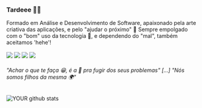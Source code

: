 ### Tardeee 🐺🐯

Formado em Análise e Desenvolvimento de Software, apaixonado pela arte criativa das aplicações, e pelo "ajudar o próximo" 🤩
Sempre empolgado com o "bom" uso da tecnologia 🤪, e dependendo do "mal", também aceitamos 'hehe'!
<br><br>
[<img src="https://img.shields.io/badge/meninomichael-%231DA1F2.svg?&style=social&logo=twitter" />](https://twitter.com/MichaelMenino)
[<img src="https://img.shields.io/badge/meninomichael-%230077B5.svg?&style=social&logo=linkedin" />](https://www.linkedin.com/in/michael-santos-618403129/)
[<img src = "https://img.shields.io/badge/meninomichael-%23E4405F.svg?&style=social&logo=instagram">](https://www.instagram.com/meninomichael/)
[<img src = "https://img.shields.io/badge/meninomichael-%231877F2.svg?&style=social&logo=facebook">](https://www.facebook.com/michael.santos.7311352)
<br>
<h6>"Achar o que te faça 😁, é a 🔑 pra fugir dos seus problemas" [...] "Nós somos filhos da mesma 🌍"</h6>

![YOUR github stats](https://github-readme-stats.vercel.app/api?username=MichaelSantosPagueMenos)
<br>
